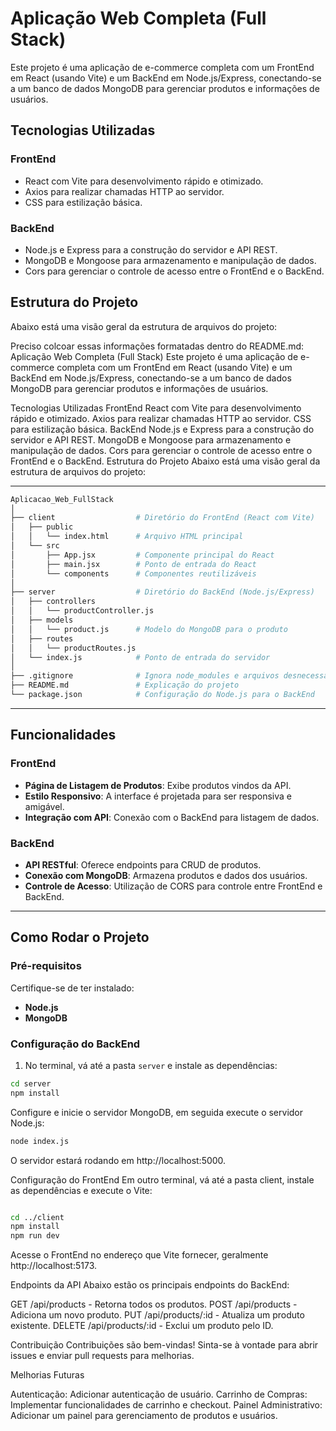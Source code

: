# Aplicação Web Completa (Full Stack)

Este projeto é uma aplicação de e-commerce completa com um FrontEnd em React (usando Vite) e um BackEnd em Node.js/Express, conectando-se a um banco de dados MongoDB para gerenciar produtos e informações de usuários.

## Tecnologias Utilizadas

### FrontEnd
- React com Vite para desenvolvimento rápido e otimizado.
- Axios para realizar chamadas HTTP ao servidor.
- CSS para estilização básica.

### BackEnd
- Node.js e Express para a construção do servidor e API REST.
- MongoDB e Mongoose para armazenamento e manipulação de dados.
- Cors para gerenciar o controle de acesso entre o FrontEnd e o BackEnd.

## Estrutura do Projeto

Abaixo está uma visão geral da estrutura de arquivos do projeto:

Preciso colcoar essas informações formatadas dentro do README.md:
Aplicação Web Completa (Full Stack)
Este projeto é uma aplicação de e-commerce completa com um FrontEnd em React (usando Vite) e um BackEnd em Node.js/Express, conectando-se a um banco de dados MongoDB para gerenciar produtos e informações de usuários.

Tecnologias Utilizadas
FrontEnd
React com Vite para desenvolvimento rápido e otimizado.
Axios para realizar chamadas HTTP ao servidor.
CSS para estilização básica.
BackEnd
Node.js e Express para a construção do servidor e API REST.
MongoDB e Mongoose para armazenamento e manipulação de dados.
Cors para gerenciar o controle de acesso entre o FrontEnd e o BackEnd.
Estrutura do Projeto
Abaixo está uma visão geral da estrutura de arquivos do projeto:

---

```bash
Aplicacao_Web_FullStack
│
├── client                  # Diretório do FrontEnd (React com Vite)
│   ├── public
│   │   └── index.html      # Arquivo HTML principal
│   └── src
│       ├── App.jsx         # Componente principal do React
│       ├── main.jsx        # Ponto de entrada do React
│       └── components      # Componentes reutilizáveis
│
├── server                  # Diretório do BackEnd (Node.js/Express)
│   ├── controllers
│   │   └── productController.js
│   ├── models
│   │   └── product.js      # Modelo do MongoDB para o produto
│   ├── routes
│   │   └── productRoutes.js
│   └── index.js            # Ponto de entrada do servidor
│
├── .gitignore              # Ignora node_modules e arquivos desnecessários
├── README.md               # Explicação do projeto
└── package.json            # Configuração do Node.js para o BackEnd

```
---

## Funcionalidades

### FrontEnd
- **Página de Listagem de Produtos**: Exibe produtos vindos da API.
- **Estilo Responsivo**: A interface é projetada para ser responsiva e amigável.
- **Integração com API**: Conexão com o BackEnd para listagem de dados.

### BackEnd
- **API RESTful**: Oferece endpoints para CRUD de produtos.
- **Conexão com MongoDB**: Armazena produtos e dados dos usuários.
- **Controle de Acesso**: Utilização de CORS para controle entre FrontEnd e BackEnd.

---

## Como Rodar o Projeto

### Pré-requisitos

Certifique-se de ter instalado:
- **Node.js**
- **MongoDB**

### Configuração do BackEnd

1. No terminal, vá até a pasta `server` e instale as dependências:

```bash
cd server
npm install
```


Configure e inicie o servidor MongoDB, em seguida execute o servidor Node.js:

```bash
node index.js

```
O servidor estará rodando em http://localhost:5000.

Configuração do FrontEnd
Em outro terminal, vá até a pasta client, instale as dependências e execute o Vite:

``` bash

cd ../client
npm install
npm run dev
```
Acesse o FrontEnd no endereço que Vite fornecer, geralmente http://localhost:5173.

Endpoints da API
Abaixo estão os principais endpoints do BackEnd:

GET /api/products - Retorna todos os produtos.
POST /api/products - Adiciona um novo produto.
PUT /api/products/:id - Atualiza um produto existente.
DELETE /api/products/:id - Exclui um produto pelo ID.

Contribuição
Contribuições são bem-vindas! Sinta-se à vontade para abrir issues e enviar pull requests para melhorias.

Melhorias Futuras

Autenticação: Adicionar autenticação de usuário.
Carrinho de Compras: Implementar funcionalidades de carrinho e checkout.
Painel Administrativo: Adicionar um painel para gerenciamento de produtos e usuários.
